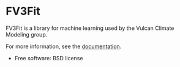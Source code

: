 FV3Fit
======

FV3Fit is a library for machine learning used by the Vulcan Climate Modeling group.

For more information, see the [documentation](https://vulcanclimatemodeling.com/docs/fv3fit).

* Free software: BSD license
